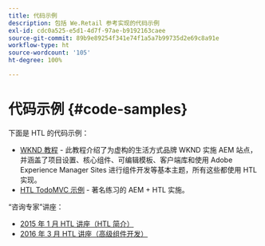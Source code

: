 ```yaml
---
title: 代码示例
description: 包括 We.Retail 参考实现的代码示例
exl-id: cdc0a525-e5d1-4d7f-97ae-b9192163caee
source-git-commit: 89b9e89254f341e74f1a5a7b99735d2e69c8a91e
workflow-type: ht
source-wordcount: '105'
ht-degree: 100%

---
```


# 代码示例 {#code-samples}

下面是 HTL 的代码示例：

* [WKND 教程](https://experienceleague.adobe.com/docs/experience-manager-learn/getting-started-wknd-tutorial-develop/overview.html?lang=zh-Hans) - 此教程介绍了为虚构的生活方式品牌 WKND 实施 AEM 站点，并涵盖了项目设置、核心组件、可编辑模板、客户端库和使用 Adobe Experience Manager Sites 进行组件开发等基本主题，所有这些都使用 HTL 实现。
* [HTL TodoMVC 示例](https://github.com/Adobe-Marketing-Cloud/aem-sightly-sample-todomvc) - 著名练习的 AEM + HTL 实施。

“咨询专家”讲座：

* [2015 年 1 月 HTL 讲座（HTL 简介）](http://scottsdigitalcommunity.blogspot.ca/2015/01/upcoming-sessions-of-ask-aem-community.html)
* [2016 年 3 月 HTL 讲座（高级组件开发）](http://scottsdigitalcommunity.blogspot.ca/2016/03/ask-aem-community-experts-deep-dive.html)
